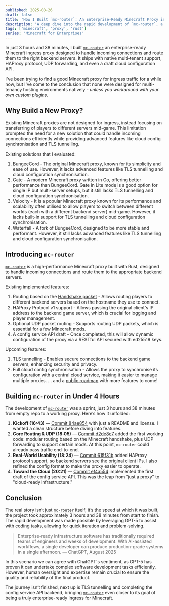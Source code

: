 ```yaml
---
published: 2025-08-26
draft: false
title: 'How I Built `mc-router`: An Enterprise-Ready Minecraft Proxy in Under 4 Hours'
description: 'A deep dive into the rapid development of `mc-router`, a high-performance Minecraft proxy built with Rust, designed for multi-tenant hosting environments.'
tags: ['minecraft', 'proxy', 'rust']
series: 'Minecraft for Enterprises'
---
```


In just 3 hours and 38 minutes, I built [`mc-router`](https://github.com/CloudinatorMC/mc-router) an enterprise-ready Minecraft ingress proxy designed to handle incoming connections and route them to the right backend servers. It ships with native multi-tenant support, HAProxy protocol, UDP forwarding, and even a draft cloud configuration API.

I've been trying to find a good Minecraft proxy for ingress traffic for a while now, but I've come to the conclusion that none were designed for multi-tenancy hosting environments natively - *unless you workaround with your own custom plugins*.

## Why Build a New Proxy?

Existing Minecraft proxies are not designed for ingress, instead focusing on transferring of players to different servers mid-game. This limitation prompted the need for a new solution that could handle incoming connections efficiently while providing advanced features like cloud config synchronisation and TLS tunnelling.

Existing solutions that I evaluated:

1. BungeeCord - The original Minecraft proxy, known for its simplicity and ease of use. However, it lacks advanced features like TLS tunnelling and cloud configuration synchronisation.
2. Gate - A modern Minecraft proxy written in Go, offering better performance than BungeeCord. Gate in Lite mode is a good option for single IP but multi-server setups, but it still lacks TLS tunnelling and cloud configuration synchronisation.
3. Velocity - It is a popular Minecraft proxy known for its performance and scalability often utilised to allow players to switch between different worlds (each with a different backend server) mid-game. However, it lacks built-in support for TLS tunnelling and cloud configuration synchronisation.
4. Waterfall - A fork of BungeeCord, designed to be more stable and performant. However, it still lacks advanced features like TLS tunnelling and cloud configuration synchronisation.

## Introducing `mc-router`

[`mc-router`](https://github.com/CloudinatorMC/mc-router) is a high-performance Minecraft proxy built with Rust, designed to handle incoming connections and route them to the appropriate backend servers.

Existing implemented features:
1. Routing based on the [Handshake packet](https://minecraft.wiki/w/Java_Edition_protocol/Packets#Handshake) - Allows routing players to different backend servers based on the hostname they use to connect.
2. HAProxy Protocol v1 support - Allows passing the original client's IP address to the backend game server, which is crucial for logging and player management.
3. Optional UDP packet routing - Supports routing UDP packets, which is essential for a few Minecraft mods.
4. A config service API draft - Once completed, this will allow dynamic configuration of the proxy via a RESTful API secured with ed25519 keys.

Upcoming features:
1. TLS tunnelling - Enables secure connections to the backend game servers, enhancing security and privacy.
2. Full cloud config synchronisation - Allows the proxy to synchronise its configuration with a central cloud service, making it easier to manage multiple proxies.
... and a [public roadmap](https://github.com/orgs/CloudinatorMC/projects/1) with more features to come!

## Building `mc-router` in Under 4 Hours

The development of [`mc-router`](https://github.com/CloudinatorMC/mc-router) was a sprint, just 3 hours and 38 minutes from empty repo to a working proxy. Here’s how it unfolded:

1. **Kickoff (16:43)** — [Commit 84ae854](https://github.com/CloudinatorMC/mc-router/commit/84ae8541418c0eb75439ef71a973b1addaf607c5) with just a README and license. I wanted a clean structure before diving into features.
2. **Core Routing & UDP (18:05)** — [Commit d2de8e7](https://github.com/CloudinatorMC/mc-router/commit/d2de8e7716e1baf61f2f049ae3f8d6ae1fdd3d13) added the first working code: modular routing based on the Minecraft handshake, plus UDP forwarding to support certain mods. At this point, `mc-router` could already pass traffic end-to-end.
3. **Real-World Usability (18:24)** — [Commit 615f31b](https://github.com/CloudinatorMC/mc-router/commit/615f31b6ba7a3259ffd75bbc22329d8a1956ed2d) added HAProxy protocol support, so backend servers see the original client IPs. I also refined the config format to make the proxy easier to operate.
4. **Toward the Cloud (20:21)** — [Commit ef4a554](https://github.com/CloudinatorMC/mc-router/commit/ef4a554bb99391873df0a7cd80fb24561513b7de) implemented the first draft of the config service API. This was the leap from "just a proxy" to "cloud-ready infrastructure."

## Conclusion

The real story isn’t just [`mc-router`](https://github.com/CloudinatorMC/mc-router) itself, it’s the speed at which it was built, the project took approximately 3 hours and 38 minutes from start to finish. The rapid development was made possible by leveraging GPT-5 to assist with coding tasks, allowing for quick iteration and problem-solving.

> Enterprise-ready infrastructure software has traditionally required teams of engineers and weeks of development. With AI-assisted workflows, a single developer can produce production-grade systems in a single afternoon.
> — ChatGPT, August 2025

In this scenario we can agree with ChatGPT's sentiment, as GPT-5 has proven it can undertake complex software development tasks efficiently. However, human oversight and expertise remain crucial to ensure the quality and reliability of the final product.

The journey isn’t finished, next up is TLS tunnelling and completing the config service API backend, bringing [`mc-router`](https://github.com/CloudinatorMC/mc-router) even closer to its goal of being a truly enterprise-ready ingress for Minecraft.
